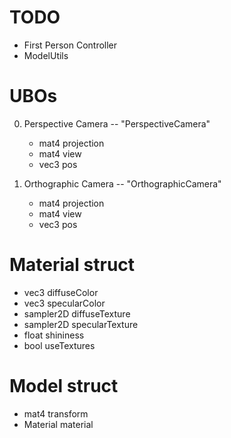 # TODO

-   First Person Controller
-   ModelUtils

# UBOs

0. Perspective Camera -- "PerspectiveCamera"

    - mat4 projection
    - mat4 view
    - vec3 pos

1. Orthographic Camera -- "OrthographicCamera"
    - mat4 projection
    - mat4 view
    - vec3 pos

# Material struct

-   vec3 diffuseColor
-   vec3 specularColor
-   sampler2D diffuseTexture
-   sampler2D specularTexture
-   float shininess
-   bool useTextures

# Model struct

-   mat4 transform
-   Material material
